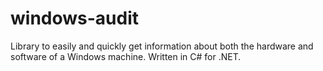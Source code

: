 # windows-audit
Library to easily and quickly get information about both the hardware and software of a Windows machine. Written in C# for .NET.
